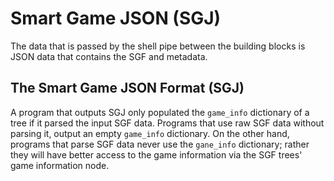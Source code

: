 # Smart Game JSON (SGJ)

The data that is passed by the shell pipe between the building blocks is
JSON data that contains the SGF and metadata.

## The Smart Game JSON Format (SGJ)

A program that outputs SGJ only populated the `game_info` dictionary of a tree
if it parsed the input SGF data. Programs that use raw SGF data without parsing
it, output an empty `game_info` dictionary. On the other hand, programs that
parse SGF data never use the `gane_info` dictionary; rather they will have
better access to the game information via the SGF trees' game information node.
